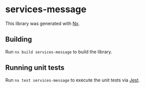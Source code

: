 # services-message

This library was generated with [Nx](https://nx.dev).

## Building

Run `nx build services-message` to build the library.

## Running unit tests

Run `nx test services-message` to execute the unit tests via [Jest](https://jestjs.io).
